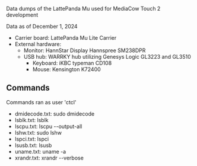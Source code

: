 Data dumps of the LattePanda Mu used for MediaCow Touch 2 development

Data as of December 1, 2024

- Carrier board: LattePanda Mu Lite Carrier
- External hardware:
  - Monitor: HannStar Display Hannspree SM238DPR
  - USB hub: WARRKY hub utilizing Genesys Logic GL3223 and GL3510
    - Keyboard: iKBC typeman CD108
    - Mouse: Kensington K72400


## Commands
Commands ran as user 'ctcl'

- dmidecode.txt: sudo dmidecode
- lsblk.txt: lsblk
- lscpu.txt: lscpu --output-all
- lshw.txt: sudo lshw
- lspci.txt: lspci
- lsusb.txt: lsusb
- uname.txt: uname -a
- xrandr.txt: xrandr --verbose
 
